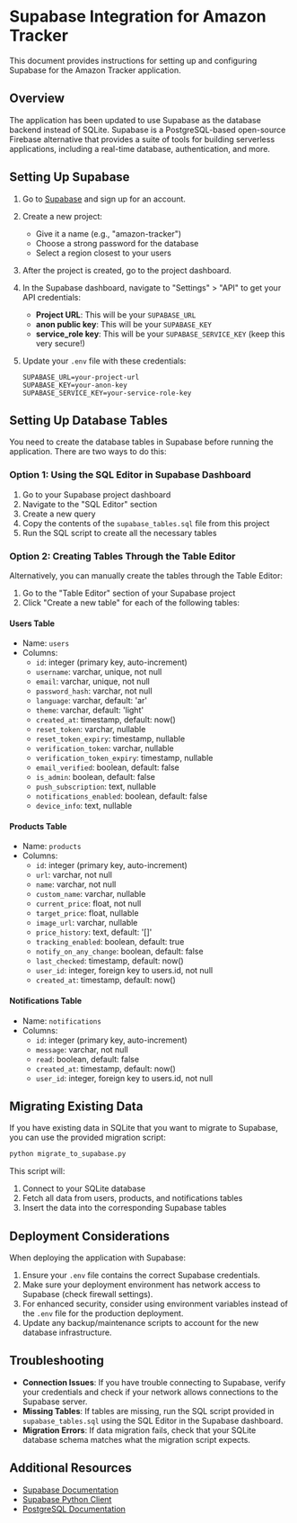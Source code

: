 # Supabase Integration for Amazon Tracker

This document provides instructions for setting up and configuring Supabase for the Amazon Tracker application.

## Overview

The application has been updated to use Supabase as the database backend instead of SQLite. Supabase is a PostgreSQL-based open-source Firebase alternative that provides a suite of tools for building serverless applications, including a real-time database, authentication, and more.

## Setting Up Supabase

1. Go to [Supabase](https://supabase.com/) and sign up for an account.

2. Create a new project:
   - Give it a name (e.g., "amazon-tracker")
   - Choose a strong password for the database
   - Select a region closest to your users

3. After the project is created, go to the project dashboard.

4. In the Supabase dashboard, navigate to "Settings" > "API" to get your API credentials:
   - **Project URL**: This will be your `SUPABASE_URL`
   - **anon public key**: This will be your `SUPABASE_KEY`
   - **service_role key**: This will be your `SUPABASE_SERVICE_KEY` (keep this very secure!)

5. Update your `.env` file with these credentials:
   ```
   SUPABASE_URL=your-project-url
   SUPABASE_KEY=your-anon-key
   SUPABASE_SERVICE_KEY=your-service-role-key
   ```

## Setting Up Database Tables

You need to create the database tables in Supabase before running the application. There are two ways to do this:

### Option 1: Using the SQL Editor in Supabase Dashboard

1. Go to your Supabase project dashboard
2. Navigate to the "SQL Editor" section
3. Create a new query
4. Copy the contents of the `supabase_tables.sql` file from this project
5. Run the SQL script to create all the necessary tables

### Option 2: Creating Tables Through the Table Editor

Alternatively, you can manually create the tables through the Table Editor:

1. Go to the "Table Editor" section of your Supabase project
2. Click "Create a new table" for each of the following tables:

#### Users Table
- Name: `users`
- Columns:
  - `id`: integer (primary key, auto-increment)
  - `username`: varchar, unique, not null
  - `email`: varchar, unique, not null
  - `password_hash`: varchar, not null
  - `language`: varchar, default: 'ar'
  - `theme`: varchar, default: 'light'
  - `created_at`: timestamp, default: now()
  - `reset_token`: varchar, nullable
  - `reset_token_expiry`: timestamp, nullable
  - `verification_token`: varchar, nullable
  - `verification_token_expiry`: timestamp, nullable
  - `email_verified`: boolean, default: false
  - `is_admin`: boolean, default: false
  - `push_subscription`: text, nullable
  - `notifications_enabled`: boolean, default: false
  - `device_info`: text, nullable

#### Products Table
- Name: `products`
- Columns:
  - `id`: integer (primary key, auto-increment)
  - `url`: varchar, not null
  - `name`: varchar, not null
  - `custom_name`: varchar, nullable
  - `current_price`: float, not null
  - `target_price`: float, nullable
  - `image_url`: varchar, nullable
  - `price_history`: text, default: '[]'
  - `tracking_enabled`: boolean, default: true
  - `notify_on_any_change`: boolean, default: false
  - `last_checked`: timestamp, default: now()
  - `user_id`: integer, foreign key to users.id, not null
  - `created_at`: timestamp, default: now()

#### Notifications Table
- Name: `notifications`
- Columns:
  - `id`: integer (primary key, auto-increment)
  - `message`: varchar, not null
  - `read`: boolean, default: false
  - `created_at`: timestamp, default: now()
  - `user_id`: integer, foreign key to users.id, not null

## Migrating Existing Data

If you have existing data in SQLite that you want to migrate to Supabase, you can use the provided migration script:

```bash
python migrate_to_supabase.py
```

This script will:
1. Connect to your SQLite database
2. Fetch all data from users, products, and notifications tables
3. Insert the data into the corresponding Supabase tables

## Deployment Considerations

When deploying the application with Supabase:

1. Ensure your `.env` file contains the correct Supabase credentials.
2. Make sure your deployment environment has network access to Supabase (check firewall settings).
3. For enhanced security, consider using environment variables instead of the `.env` file for the production deployment.
4. Update any backup/maintenance scripts to account for the new database infrastructure.

## Troubleshooting

- **Connection Issues**: If you have trouble connecting to Supabase, verify your credentials and check if your network allows connections to the Supabase server.
- **Missing Tables**: If tables are missing, run the SQL script provided in `supabase_tables.sql` using the SQL Editor in the Supabase dashboard.
- **Migration Errors**: If data migration fails, check that your SQLite database schema matches what the migration script expects.

## Additional Resources

- [Supabase Documentation](https://supabase.com/docs)
- [Supabase Python Client](https://supabase.com/docs/reference/python/introduction)
- [PostgreSQL Documentation](https://www.postgresql.org/docs/) 